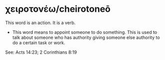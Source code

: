 # χειροτονέω/cheirotoneō
This word is an action. It is a verb.
* This word means to appoint someone to do something. This is used to talk about someone who has authority giving someone else authority to do a certain task or work.

See: Acts 14:23; 2 Corinthians 8:19
